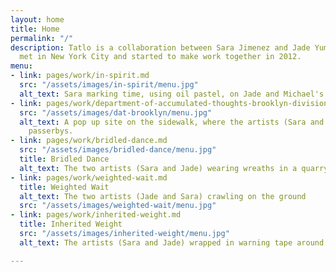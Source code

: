 ```yaml
---
layout: home
title: Home
permalink: "/"
description: Tatlo is a collaboration between Sara Jimenez and Jade Yumang. The two
  met in New York City and started to make work together in 2012.
menu:
- link: pages/work/in-spirit.md
  src: "/assets/images/in-spirit/menu.jpg"
  alt_text: Sara marking time, using oil pastel, on Jade and Michael's bodies.
- link: pages/work/department-of-accumulated-thoughts-brooklyn-division.md
  src: "/assets/images/dat-brooklyn/menu.jpg"
  alt_text: A pop up site on the sidewalk, where the artists (Sara and Jade) are interviewing
    passerbys.
- link: pages/work/bridled-dance.md
  src: "/assets/images/bridled-dance/menu.jpg"
  title: Bridled Dance
  alt_text: The two artists (Sara and Jade) wearing wreaths in a quarry.
- link: pages/work/weighted-wait.md
  title: Weighted Wait
  alt_text: The two artists (Jade and Sara) crawling on the ground
  src: "/assets/images/weighted-wait/menu.jpg"
- link: pages/work/inherited-weight.md
  title: Inherited Weight
  src: "/assets/images/inherited-weight/menu.jpg"
  alt_text: The artists (Sara and Jade) wrapped in warning tape around their heads.

---
```

